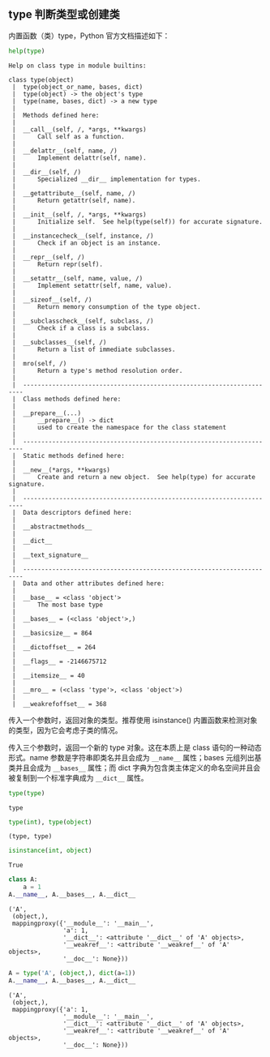 ## type 判断类型或创建类

内置函数（类）type，Python 官方文档描述如下：


```python
help(type)
```

    Help on class type in module builtins:
    
    class type(object)
     |  type(object_or_name, bases, dict)
     |  type(object) -> the object's type
     |  type(name, bases, dict) -> a new type
     |  
     |  Methods defined here:
     |  
     |  __call__(self, /, *args, **kwargs)
     |      Call self as a function.
     |  
     |  __delattr__(self, name, /)
     |      Implement delattr(self, name).
     |  
     |  __dir__(self, /)
     |      Specialized __dir__ implementation for types.
     |  
     |  __getattribute__(self, name, /)
     |      Return getattr(self, name).
     |  
     |  __init__(self, /, *args, **kwargs)
     |      Initialize self.  See help(type(self)) for accurate signature.
     |  
     |  __instancecheck__(self, instance, /)
     |      Check if an object is an instance.
     |  
     |  __repr__(self, /)
     |      Return repr(self).
     |  
     |  __setattr__(self, name, value, /)
     |      Implement setattr(self, name, value).
     |  
     |  __sizeof__(self, /)
     |      Return memory consumption of the type object.
     |  
     |  __subclasscheck__(self, subclass, /)
     |      Check if a class is a subclass.
     |  
     |  __subclasses__(self, /)
     |      Return a list of immediate subclasses.
     |  
     |  mro(self, /)
     |      Return a type's method resolution order.
     |  
     |  ----------------------------------------------------------------------
     |  Class methods defined here:
     |  
     |  __prepare__(...)
     |      __prepare__() -> dict
     |      used to create the namespace for the class statement
     |  
     |  ----------------------------------------------------------------------
     |  Static methods defined here:
     |  
     |  __new__(*args, **kwargs)
     |      Create and return a new object.  See help(type) for accurate signature.
     |  
     |  ----------------------------------------------------------------------
     |  Data descriptors defined here:
     |  
     |  __abstractmethods__
     |  
     |  __dict__
     |  
     |  __text_signature__
     |  
     |  ----------------------------------------------------------------------
     |  Data and other attributes defined here:
     |  
     |  __base__ = <class 'object'>
     |      The most base type
     |  
     |  __bases__ = (<class 'object'>,)
     |  
     |  __basicsize__ = 864
     |  
     |  __dictoffset__ = 264
     |  
     |  __flags__ = -2146675712
     |  
     |  __itemsize__ = 40
     |  
     |  __mro__ = (<class 'type'>, <class 'object'>)
     |  
     |  __weakrefoffset__ = 368
    
    

传入一个参数时，返回对象的类型。推荐使用 isinstance() 内置函数来检测对象的类型，因为它会考虑子类的情况。

传入三个参数时，返回一个新的 type 对象。这在本质上是 class 语句的一种动态形式。name 参数是字符串即类名并且会成为 `__name__` 属性；bases 元组列出基类并且会成为 `__bases__` 属性；而 dict 字典为包含类主体定义的命名空间并且会被复制到一个标准字典成为 `__dict__` 属性。


```python
type(type)
```




    type




```python
type(int), type(object)
```




    (type, type)




```python
isinstance(int, object)
```




    True




```python
class A:
    a = 1
A.__name__, A.__bases__, A.__dict__
```




    ('A',
     (object,),
     mappingproxy({'__module__': '__main__',
                   'a': 1,
                   '__dict__': <attribute '__dict__' of 'A' objects>,
                   '__weakref__': <attribute '__weakref__' of 'A' objects>,
                   '__doc__': None}))




```python
A = type('A', (object,), dict(a=1))
A.__name__, A.__bases__, A.__dict__
```




    ('A',
     (object,),
     mappingproxy({'a': 1,
                   '__module__': '__main__',
                   '__dict__': <attribute '__dict__' of 'A' objects>,
                   '__weakref__': <attribute '__weakref__' of 'A' objects>,
                   '__doc__': None}))


